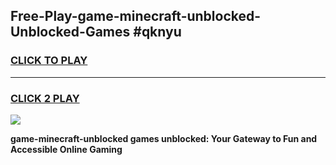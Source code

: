 
## Free-Play-game-minecraft-unblocked-Unblocked-Games #qknyu
<h3>
<a href="https://news.freeplayer.one?title=game-minecraft-unblocked&ref=8M">CLICK TO PLAY</a></h3>
<hr>

<h3>
<a href="https://news.freeplayer.one?title=game-minecraft-unblocked&ref=8M">CLICK 2 PLAY</a>
  
</h3>

<a href="https://news.freeplayer.one?title=game-minecraft-unblocked&ref=8M"><img src="https://clearcache.store/games.png"></a>


**game-minecraft-unblocked games unblocked: Your Gateway to Fun and Accessible Online Gaming**

